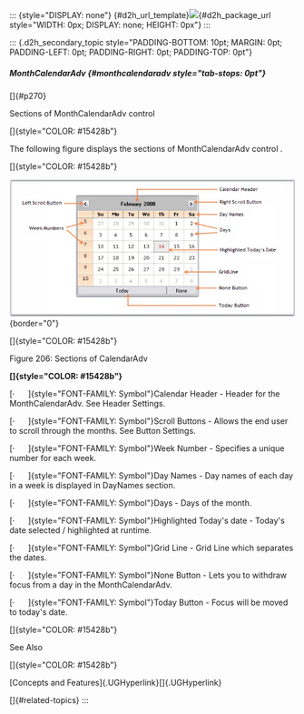 ::: {style="DISPLAY: none"}
[](ms-xhelp:///?Id=d2h_url_template){#d2h_url_template}![](!package_url!){#d2h_package_url style="WIDTH: 0px; DISPLAY: none; HEIGHT: 0px"}
:::

::: {.d2h_secondary_topic style="PADDING-BOTTOM: 10pt; MARGIN: 0pt; PADDING-LEFT: 0pt; PADDING-RIGHT: 0pt; PADDING-TOP: 0pt"}
##### MonthCalendarAdv {#monthcalendaradv style="tab-stops: 0pt"}

[]{#p270} 

Sections of MonthCalendarAdv control

[]{style="COLOR: #15428b"} 

The following figure displays the sections of MonthCalendarAdv control .

[]{style="COLOR: #15428b"} 

![](ImagesExt/image76_205.jpg){border="0"}

[]{style="COLOR: #15428b"} 

Figure 206: Sections of CalendarAdv

**[]{style="COLOR: #15428b"}** 

[·      ]{style="FONT-FAMILY: Symbol"}Calendar Header - Header for the MonthCalendarAdv. See Header Settings.

[·      ]{style="FONT-FAMILY: Symbol"}Scroll Buttons - Allows the end user to scroll through the months. See Button Settings.

[·      ]{style="FONT-FAMILY: Symbol"}Week Number - Specifies a unique number for each week.

[·      ]{style="FONT-FAMILY: Symbol"}Day Names - Day names of each day in a week is displayed in DayNames section.

[·      ]{style="FONT-FAMILY: Symbol"}Days - Days of the month.

[·      ]{style="FONT-FAMILY: Symbol"}Highlighted Today\'s date - Today\'s date selected / highlighted at runtime.

[·      ]{style="FONT-FAMILY: Symbol"}Grid Line - Grid Line which separates the dates.

[·      ]{style="FONT-FAMILY: Symbol"}None Button - Lets you to withdraw focus from a day in the MonthCalendarAdv.

[·      ]{style="FONT-FAMILY: Symbol"}Today Button - Focus will be moved to today\'s date.

[]{style="COLOR: #15428b"} 

See Also

[]{style="COLOR: #15428b"} 

[Concepts and Features]{.UGHyperlink}[]{.UGHyperlink}

[]{#related-topics}
:::
